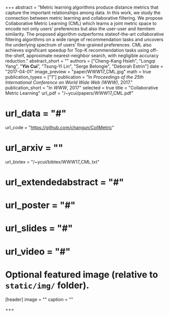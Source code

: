 +++
abstract = "Metric learning algorithms produce distance metrics that capture the important relationships among data. In this work, we study the connection between metric learning and collaborative filtering. We propose Collaborative Metric Learning (CML) which learns a joint metric space to encode not only users’ preferences but also the user-user and itemitem similarity. The proposed algorithm outperforms stateof-the-art collaborative filtering algorithms on a wide range of recommendation tasks and uncovers the underlying spectrum of users’ fine-grained preferences. CML also achieves significant speedup for Top-K recommendation tasks using off-the-shelf, approximate nearest-neighbor search, with negligible accuracy reduction."
abstract_short = ""
authors = ["Cheng-Kang Hsieh", "Longqi Yang", "**Yin Cui**", "Tsung-Yi Lin", "Serge Belongie", "Deborah Estrin"]
date = "2017-04-01"
image_preview = "paper/WWW17_CML.jpg"
math = true
publication_types = ["1"]
publication = "In *Proceedings of the 25th International Conference on World Wide Web (WWW)*, 2017."
publication_short = "In *WWW*, 2017"
selected = true
title = "Collaborative Metric Learning"
url_pdf = "/~ycui/papers/WWW17_CML.pdf"
# url_data = "#"
url_code = "https://github.com/changun/CollMetric"
# url_arxiv = ""
url_bixtex = "/~ycui/bibtex/WWW17_CML.txt"
# url_extendedabstract = "#"
# url_poster = "#"
# url_slides = "#"
# url_video = "#"

# Optional featured image (relative to `static/img/` folder).
[header]
image = ""
caption = ""

+++
